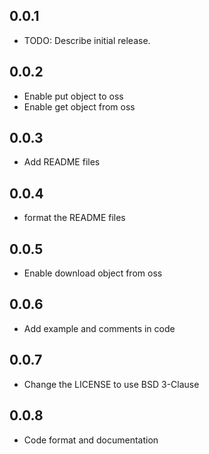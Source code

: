 ## 0.0.1

* TODO: Describe initial release.

## 0.0.2
* Enable put object to oss
* Enable get object from oss

## 0.0.3
* Add README files

## 0.0.4
* format the README files

## 0.0.5
* Enable download object from oss

## 0.0.6
* Add example and comments in code

## 0.0.7
* Change the LICENSE to use BSD 3-Clause

## 0.0.8
* Code format and documentation